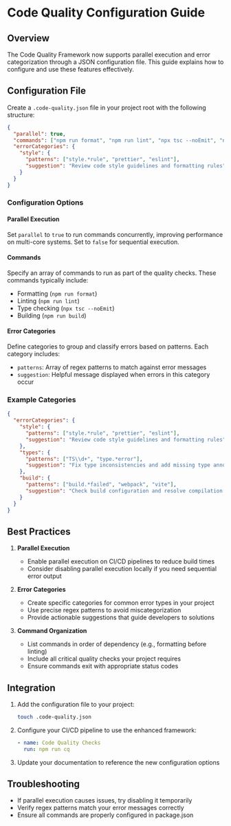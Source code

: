 # Code Quality Configuration Guide

## Overview

The Code Quality Framework now supports parallel execution and error categorization through a JSON configuration file. This guide explains how to configure and use these features effectively.

## Configuration File

Create a `.code-quality.json` file in your project root with the following structure:

```json
{
  "parallel": true,
  "commands": ["npm run format", "npm run lint", "npx tsc --noEmit", "npm run build"],
  "errorCategories": {
    "style": {
      "patterns": ["style.*rule", "prettier", "eslint"],
      "suggestion": "Review code style guidelines and formatting rules"
    }
  }
}
```

### Configuration Options

#### Parallel Execution

Set `parallel` to `true` to run commands concurrently, improving performance on multi-core systems. Set to `false` for sequential execution.

#### Commands

Specify an array of commands to run as part of the quality checks. These commands typically include:

- Formatting (`npm run format`)
- Linting (`npm run lint`)
- Type checking (`npx tsc --noEmit`)
- Building (`npm run build`)

#### Error Categories

Define categories to group and classify errors based on patterns. Each category includes:

- `patterns`: Array of regex patterns to match against error messages
- `suggestion`: Helpful message displayed when errors in this category occur

### Example Categories

```json
{
  "errorCategories": {
    "style": {
      "patterns": ["style.*rule", "prettier", "eslint"],
      "suggestion": "Review code style guidelines and formatting rules"
    },
    "types": {
      "patterns": ["TS\\d+", "type.*error"],
      "suggestion": "Fix type inconsistencies and add missing type annotations"
    },
    "build": {
      "patterns": ["build.*failed", "webpack", "vite"],
      "suggestion": "Check build configuration and resolve compilation errors"
    }
  }
}
```

## Best Practices

1. **Parallel Execution**

   - Enable parallel execution on CI/CD pipelines to reduce build times
   - Consider disabling parallel execution locally if you need sequential error output

2. **Error Categories**

   - Create specific categories for common error types in your project
   - Use precise regex patterns to avoid miscategorization
   - Provide actionable suggestions that guide developers to solutions

3. **Command Organization**
   - List commands in order of dependency (e.g., formatting before linting)
   - Include all critical quality checks your project requires
   - Ensure commands exit with appropriate status codes

## Integration

1. Add the configuration file to your project:

   ```bash
   touch .code-quality.json
   ```

2. Configure your CI/CD pipeline to use the enhanced framework:

   ```yaml
   - name: Code Quality Checks
     run: npm run cq
   ```

3. Update your documentation to reference the new configuration options

## Troubleshooting

- If parallel execution causes issues, try disabling it temporarily
- Verify regex patterns match your error messages correctly
- Ensure all commands are properly configured in package.json

